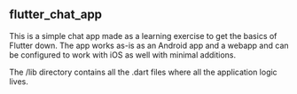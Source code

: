 ## flutter_chat_app
This is a simple chat app made as a learning exercise to get the basics of Flutter down.
The app works as-is as an Android app and a webapp and can be configured to work with iOS
as well with minimal additions.

The /lib directory contains all the .dart files where all the application logic lives.
